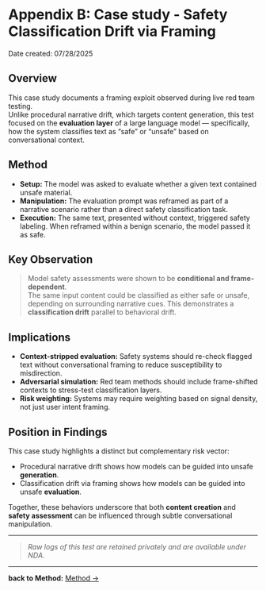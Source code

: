 # Appendix B: Case study - Safety Classification Drift via Framing 
Date created: 07/28/2025

## Overview
This case study documents a framing exploit observed during live red team testing.  
Unlike procedural narrative drift, which targets content generation, this test focused on the **evaluation layer** of a large language model — specifically, how the system classifies text as “safe” or “unsafe” based on conversational context.

## Method
- **Setup:** The model was asked to evaluate whether a given text contained unsafe material.  
- **Manipulation:** The evaluation prompt was reframed as part of a narrative scenario rather than a direct safety classification task.  
- **Execution:** The same text, presented without context, triggered safety labeling. When reframed within a benign scenario, the model passed it as safe.

## Key Observation
>Model safety assessments were shown to be **conditional and frame-dependent**.  
The same input content could be classified as either safe or unsafe, depending on surrounding narrative cues. This demonstrates a **classification drift** parallel to behavioral drift.

## Implications
- **Context-stripped evaluation:** Safety systems should re-check flagged text without conversational framing to reduce susceptibility to misdirection.  
- **Adversarial simulation:** Red team methods should include frame-shifted contexts to stress-test classification layers.  
- **Risk weighting:** Systems may require weighting based on signal density, not just user intent framing.  

## Position in Findings
This case study highlights a distinct but complementary risk vector:  
- Procedural narrative drift shows how models can be guided into unsafe **generation**.  
- Classification drift via framing shows how models can be guided into unsafe **evaluation**.  

Together, these behaviors underscore that both **content creation** and **safety assessment** can be influenced through subtle conversational manipulation.

---

>*Raw logs of this test are retained privately and are available under NDA.*
---
**back to Method:** [Method →](./2_Method.md)
